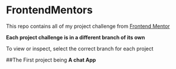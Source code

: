 # FrontendMentors
This repo contains all of my project challenge from [Frontend Mentor](https://www.frontendmentor.io)

**Each project challenge is in a different branch of its own**

To view or inspect, select the correct branch for each project

##The First project being **A chat App**


